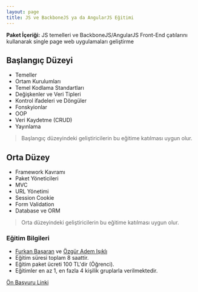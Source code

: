 ```yaml
---
layout: page
title: JS ve BackboneJS ya da AngularJS Eğitimi
---
```


**Paket İçeriği:** JS temelleri ve BackboneJS/AngularJS Front-End çatılarını kullanarak single page web uygulamaları geliştirme

## Başlangıç Düzeyi

- Temeller
- Ortam Kurulumları
- Temel Kodlama Standartları
- Değişkenler ve Veri Tipleri
- Kontrol ifadeleri ve Döngüler
- Fonskyionlar
- OOP
- Veri Kaydetme (CRUD)
- Yayınlama

> Başlangıç düzeyindeki geliştiricilerin bu eğitime katılması uygun olur.
    
## Orta Düzey

- Framework Kavramı
- Paket Yöneticileri
- MVC
- URL Yönetimi
- Session Cookie
- Form Validation
- Database ve ORM

> Orta düzeyindeki geliştiricilerin bu eğitime katılması uygun olur.

### Eğitim Bilgileri

- [Furkan Başaran](http://furkanbasaran.com) ve [Özgür Adem Işıklı](http://ozguradem.net)
- Eğitim süresi toplam 8 saattir.
- Eğitim paket ücreti 100 TL'dir (Öğrenci).
- Eğitimler en az 1, en fazla 4 kişilik gruplarla verilmektedir.

[Ön Başvuru Linki](https://docs.google.com/forms/d/1xXUi-JLKexceI8NzrQ6LmSWvArd0ptxGaB4zCbqeKfU/viewform?usp=send_form)